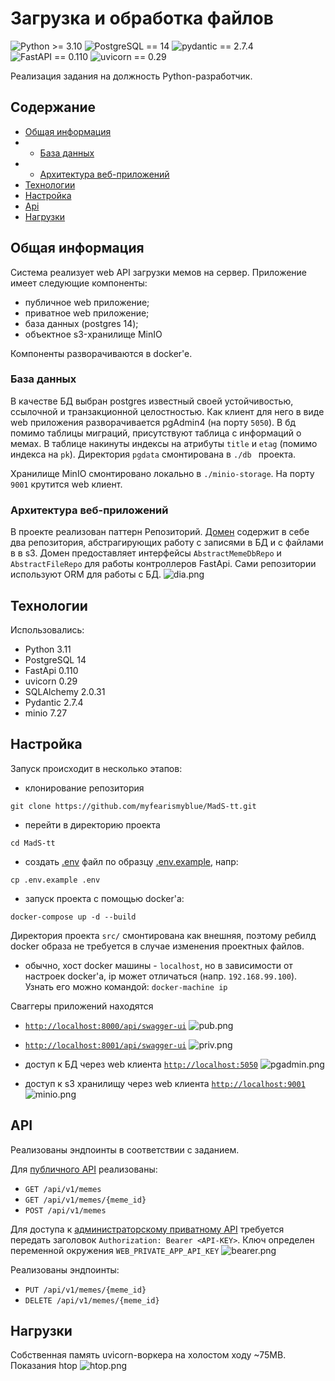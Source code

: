 # Загрузка и обработка файлов
![Python >= 3.10](https://img.shields.io/pypi/pyversions/django?style=plastic)
![PostgreSQL == 14](https://img.shields.io/static/v1?label=PostgreSQL&message=14&color=darkblue&style=plastic)
![pydantic == 2.7.4](https://img.shields.io/static/v1?label=pydantic&message=2.7.4&color=red&style=plastic)
![FastAPI == 0.110](https://img.shields.io/static/v1?label=FastAPI&message=0.110&color=darkgreen&style=plastic)
![uvicorn == 0.29](https://img.shields.io/static/v1?label=uvicorn&message=0.29&color=brightgreen&style=plastic)

Реализация задания на должность Python-разработчик.
## Содержание
* [Общая информация](#общая-информация)
* * [База данных](#база-данных)
* * [Архитектура веб-приложений](#архитектура-веб-приложений)
* [Технологии](#технологии)
* [Настройка](#настройка)
* [Api](#api)
* [Нагрузки](#нагрузки)

## Общая информация
Система реализует web API загрузки мемов на сервер.
Приложение имеет следующие компоненты: 
- публичное web приложение;
- приватное web приложение;
- база данных (postgres 14);
- объектное s3-хранилище MinIO

Компоненты разворачиваются в docker'e.


### База данных
В качестве БД выбран postgres известный своей устойчивостью, ссылочной и транзакционной целостностью. Как клиент для 
него в виде web приложения разворачивается pgAdmin4 (на порту ```5050```).
В бд помимо таблицы миграций, присутствуют таблица с информаций о мемах. В таблице накинуты индексы на атрибуты 
```title``` и ```etag``` (помимо индекса на ```pk```).
Директория ```pgdata``` смонтирована в ```./db ``` проекта.

Хранилище MinIO смонтировано локально в ```./minio-storage```. На порту ```9001``` крутится web клиент.


### Архитектура веб-приложений
В проекте реализован паттерн Репозиторий. [Домен](src%2Fcore) содержит в себе два репозитория, абстрагирующих работу с 
записями в БД и с файлами в в s3. Домен предоставляет интерфейсы ```AbstractMemeDbRepo```  и ```AbstractFileRepo``` для 
работы контроллеров FastApi. Сами репозитории используют ORM для работы с БД.
![dia.png](..%2F..%2F..%2Fhome%2Fandrey%2FPictures%2Fdia.png)


## Технологии
Использовались:
- Python 3.11
- PostgreSQL 14
- FastApi 0.110
- uvicorn 0.29
- SQLAlchemy 2.0.31
- Pydantic 2.7.4
- minio 7.27

	
## Настройка
Запуск происходит в несколько этапов:

- клонирование репозитория
```commandline
git clone https://github.com/myfearismyblue/MadS-tt.git
```
- перейти в директорию проекта
```commandline
cd MadS-tt
```
- создать [.env](.env) файл по образцу [.env.example](.env.example), напр:
```commandline
cp .env.example .env
```

- запуск проекта с помощью docker'a:
```commandline
docker-compose up -d --build
```
Директория проекта ```src/``` смонтирована как внешняя, поэтому ребилд docker образа не требуется в случае изменения проектных файлов.

- обычно, хост docker машины - ```localhost```, но в зависимости от настроек docker'a, ip может отличаться (напр. ```192.168.99.100```). Узнать его можно командой:
```docker-machine ip```

Сваггеры приложений находятся

- [```http://localhost:8000/api/swagger-ui```](http://localhost:8000/api/swagger-ui)
![pub.png](.github%2F_media%2Fpub.png)

- [```http://localhost:8001/api/swagger-ui```](http://localhost:8001/api/swagger-ui)
![priv.png](.github%2F_media%2Fpriv.png)



- доступ к БД через web клиента [```http://localhost:5050```](http://localhost:5050)
![pgadmin.png](.github%2F_media%2Fpgadmin.png)

- доступ к s3 хранилищу через web клиента [```http://localhost:9001```](http://localhost:9001)
![minio.png](.github%2F_media%2Fminio.png)
	
## API
Реализованы эндпоинты в соответствии с заданием.

Для [публичного API](http://localhost:8000/api/swagger-ui) реализованы: 
- ```GET /api/v1/memes```
- ```GET /api/v1/memes/{meme_id}```
- ```POST /api/v1/memes```


Для доступа к [администраторскому приватному API](http://localhost:8000/api/swagger-ui) требуется передать заголовок ```Authorization: Bearer <API-KEY>```. Ключ
определен переменной окружения ```WEB_PRIVATE_APP_API_KEY```
![bearer.png](.github%2F_media%2Fbearer.png)

Реализованы эндпоинты:

- ```PUT /api/v1/memes/{meme_id}```
- ```DELETE /api/v1/memes/{meme_id}```

## Нагрузки
Собственная память uvicorn-воркера на холостом ходу ~75MB.
Показания htop
![htop.png](.github%2F_media%2Fhtop.png)







